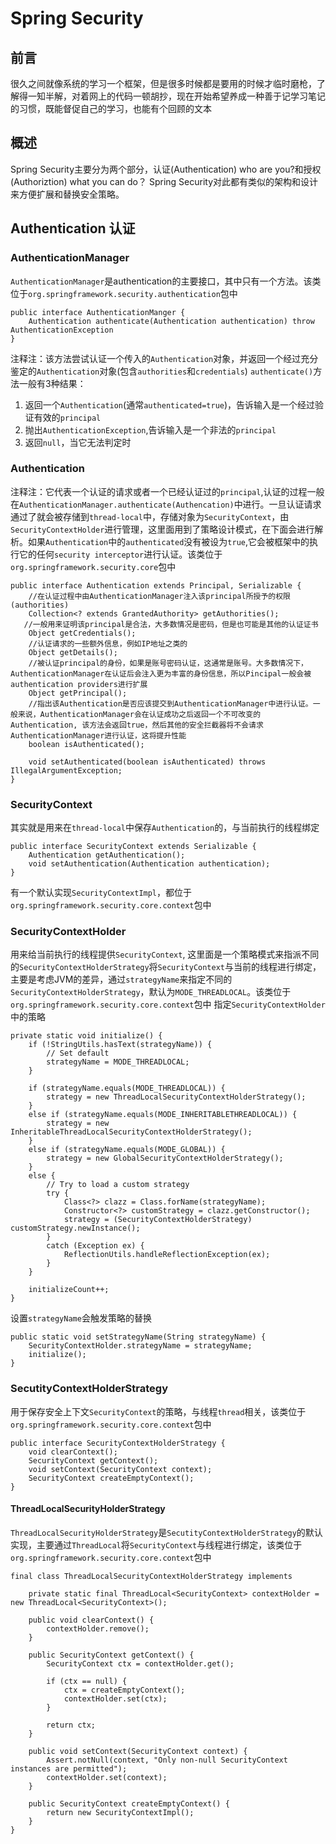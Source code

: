 # Spring Security

## 前言
  
   很久之间就像系统的学习一个框架，但是很多时候都是要用的时候才临时磨枪，了解得一知半解，对着网上的代码一顿胡抄，现在开始希望养成一种善于记学习笔记的习惯，既能督促自己的学习，也能有个回顾的文本

## 概述
   
   Spring Security主要分为两个部分，认证(Authentication) who are you?和授权(Authoriztion) what you can do？ Spring Security对此都有类似的架构和设计来方便扩展和替换安全策略。
   
## Authentication 认证
### AuthenticationManager
   `AuthenticationManager`是authentication的主要接口，其中只有一个方法。该类位于`org.springframework.security.authentication`包中
	 
	public interface AuthenticationManger {
		Authentication authenticate(Authentication authentication) throw AuthenticationException
	}

   注释注：该方法尝试认证一个传入的`Authentication`对象，并返回一个经过充分鉴定的`Authentication`对象(包含`authorities`和`credentials`)
   `authenticate()`方法一般有3种结果：
   
1. 返回一个`Authentication`(通常`authenticated=true`)，告诉输入是一个经过验证有效的`principal`
2. 抛出`AuthenticationException`,告诉输入是一个非法的`principal`
3. 返回`null`，当它无法判定时 

### Authentication
   注释注：它代表一个认证的请求或者一个已经认证过的`principal`,认证的过程一般在`AuthenticationManager.authenticate(Authencation)`中进行。一旦认证请求通过了就会被存储到`thread-local`中，存储对象为`SecurityContext`，由`SecurityContextHolder`进行管理，这里面用到了策略设计模式，在下面会进行解析。如果`Authentication`中的`authenticated`没有被设为`true`,它会被框架中的执行它的任何`security interceptor`进行认证。该类位于`org.springframework.security.core`包中
	
	public interface Authentication extends Principal, Serializable {
		//在认证过程中由AuthenticationManager注入该principal所授予的权限(authorities)
		Collection<? extends GrantedAuthority> getAuthorities();
       //一般用来证明该principal是合法，大多数情况是密码，但是也可能是其他的认证证书 
		Object getCredentials();
		//认证请求的一些额外信息，例如IP地址之类的
		Object getDetails();
		//被认证principal的身份，如果是账号密码认证，这通常是账号。大多数情况下，AuthenticationManager在认证后会注入更为丰富的身份信息，所以Pincipal一般会被authentication providers进行扩展
		Object getPrincipal();
		//指出该Authentication是否应该提交到AuthenticationManager中进行认证。一般来说，AuthenticationManager会在认证成功之后返回一个不可改变的Authentication, 该方法会返回true，然后其他的安全拦截器将不会请求AuthenticationManager进行认证，这将提升性能
		boolean isAuthenticated();

		void setAuthenticated(boolean isAuthenticated) throws IllegalArgumentException;
	}

### SecurityContext
   其实就是用来在`thread-local`中保存`Authentication`的，与当前执行的线程绑定
	
	public interface SecurityContext extends Serializable {
		Authentication getAuthentication();
		void setAuthentication(Authentication authentication);
	}
  
   有一个默认实现`SecurityContextImpl`，都位于`org.springframework.security.core.context`包中
   
### SecurityContextHolder
   用来给当前执行的线程提供`SecurityContext`, 这里面是一个策略模式来指派不同的`SecurityContextHolderStrategy`将`SecurityContext`与当前的线程进行绑定，主要是考虑JVM的差异，通过`strategyName`来指定不同的`SecurityContextHolderStrategy`，默认为`MODE_THREADLOCAL`。该类位于`org.springframework.security.core.context`包中
   指定`SecurityContextHolder`中的策略
   
	private static void initialize() {
		if (!StringUtils.hasText(strategyName)) {
			// Set default
			strategyName = MODE_THREADLOCAL;
		}

		if (strategyName.equals(MODE_THREADLOCAL)) {
			strategy = new ThreadLocalSecurityContextHolderStrategy();
		}
		else if (strategyName.equals(MODE_INHERITABLETHREADLOCAL)) {
			strategy = new InheritableThreadLocalSecurityContextHolderStrategy();
		}
		else if (strategyName.equals(MODE_GLOBAL)) {
			strategy = new GlobalSecurityContextHolderStrategy();
		}
		else {
			// Try to load a custom strategy
			try {
				Class<?> clazz = Class.forName(strategyName);
				Constructor<?> customStrategy = clazz.getConstructor();
				strategy = (SecurityContextHolderStrategy) customStrategy.newInstance();
			}
			catch (Exception ex) {
				ReflectionUtils.handleReflectionException(ex);
			}
		}

		initializeCount++;
	}
	
   设置`strategyName`会触发策略的替换
   
	public static void setStrategyName(String strategyName) {
		SecurityContextHolder.strategyName = strategyName;
		initialize();
	}
	

### SecutityContextHolderStrategy
   用于保存安全上下文`SecurityContext`的策略，与线程`thread`相关，该类位于`org.springframework.security.core.context`包中

	public interface SecurityContextHolderStrategy {
		void clearContext();
		SecurityContext getContext();
		void setContext(SecurityContext context);
		SecurityContext createEmptyContext();
	}

#### ThreadLocalSecurityHolderStrategy
   `ThreadLocalSecurityHolderStrategy`是`SecutityContextHolderStrategy`的默认实现，主要通过`ThreadLocal`将`SecurityContext`与线程进行绑定，该类位于`org.springframework.security.core.context`包中

	final class ThreadLocalSecurityContextHolderStrategy implements
	
		private static final ThreadLocal<SecurityContext> contextHolder = new ThreadLocal<SecurityContext>();

		public void clearContext() {
			contextHolder.remove();
		}

		public SecurityContext getContext() {
			SecurityContext ctx = contextHolder.get();

			if (ctx == null) {
				ctx = createEmptyContext();
				contextHolder.set(ctx);
			}

			return ctx;
		}

		public void setContext(SecurityContext context) {
			Assert.notNull(context, "Only non-null SecurityContext instances are permitted");
			contextHolder.set(context);
		}

		public SecurityContext createEmptyContext() {
			return new SecurityContextImpl();
		}
	}
 
   


	

	